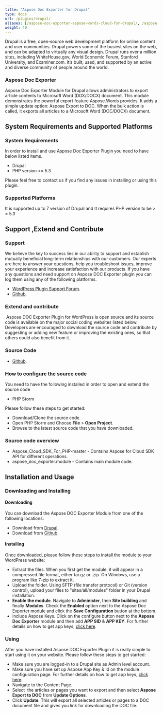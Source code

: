 ```yaml
---
title: "Aspose Doc Exporter for Drupal"
type: docs
url: /plugins/drupal/
aliases: [/aspose-doc-exporter-aspose-words-cloud-for-drupal/, /aspose-words-cloud-for-drupal/]
weight: 40
---
```


Drupal is a free, open-source web development platform for online content and user communities. Drupal powers some of the busiest sites on the web, and can be adapted to virtually any visual design. Drupal runs over a million sites, including WhiteHouse.gov, World Economic Forum, Stanford University, and Examiner.com. It’s built, used, and supported by an active and diverse community of people around the world.

### Aspose Doc Exporter

Aspose Doc Exporter Module for Drupal allows administrators to export article contents to Microsoft Word (DOX/DOCX) document. This module demonstrates the powerful export feature Aspose.Words provides. It adds a simple update option: Aspose Export to DOC. When the bulk action is called, it exports all articles to a Microsoft Word (DOC/DOCX) document.

## System Requirements and Supported Platforms

### System Requirements

In order to install and use Aspose Doc Exporter Plugin you need to have below listed items.

- Drupal
- PHP version >= 5.3

Please feel free to contact us if you find any issues in installing or using this plugin.

### Supported Platforms

It is supported up to 7 version of Drupal and It requires PHP version to be > = 5.3

## Support ,Extend and Contribute

### Support

We believe the key to success lies in our ability to support and establish mutually beneficial long-term relationships with our customers. Our experts are here to answer your questions, help you troubleshoot issues, improve your experience and increase satisfaction with our products. If you have any questions and need support on Aspose DOC Exporter plugin you can log them using any of the following platforms.

- [WordPress Plugin Support Forum](https://www.drupal.org/project/aspose_doc_exporter/).
- [Github](https://github.com/asposeforcloud/Aspose_Cloud_for_Drupal/issues).

### Extend and contribute

 Aspose DOC Exporter Plugin for WordPress is open source and its source code is available on the major social coding websites listed below. Developers are encouraged to download the source code and contribute by suggesting or adding new feature or improving the existing ones, so that others could also benefit from it.

### Source Code

- [Github](https://github.com/asposeforcloud/Aspose_Cloud_for_WordPress).

### How to configure the source code

You need to have the following installed in order to open and extend the source code

- PHP Storm

Please follow these steps to get started:

- Download/Clone the source code.
- Open PHP Storm and Choose **File** > **Open Project**.
- Browse to the latest source code that you have downloaded.

### Source code overview

- Aspose_Cloud_SDK_For_PHP-master - Contains Aspose for Cloud SDK API for different operations.
- aspose_doc_exporter.module - Contains main module code.

## Installation and Usage

### Downloading and Installing

#### Downloading

You can download the Aspose DOC Exporter Module from one of the following locations:

- Download from [Drupal](https://www.drupal.org/project/aspose_doc_exporter/).
- Download from [Github](https://github.com/asposeforcloud/Aspose_Cloud_for_Drupal/releases/tag/1.0).

#### Installing

Once downloaded, please follow these steps to install the module to your WordPress website:

- Extract the files. When you first get the module, it will appear in a compressed file format, either tar.gz or .zip. On Windows, use a program like 7-zip to extract it.
- Upload the folder. Using SFTP (file transfer protocol) or Git (version control), upload your files to "sites/all/modules" folder in your Drupal installation.
- **Enable the module**. Navigate to **Administer**, then **Site building** and finally **Modules**. Check the **Enabled** option next to the Aspose Doc Exporter module and click the **Save Configuration** button at the bottom.
- Include Aspose Keys. Click on the configure button next to the **Aspose Doc Exporter** module and then add **APP SID** & **APP KEY**. For further details on how to get app keys, [click here](http://www.aspose.com/docs/display/rest/Creating+a+New+App+and+Getting+App+Key).

### Using

After you have installed Aspose DOC Exporter Plugin it is really simple to start using it on your website.
Please follow these steps to get started:

- Make sure you are logged-in to a Drupal site as Admin level account.
- Make sure you have set up Aspose App Key & Id on the module configuration page. For further details on how to get app keys, [click here](http://www.aspose.com/docs/display/rest/Creating+a+New+App+and+Getting+App+Key).
- Navigate to the Content Page.
- Select  the articles or pages you want to export and then select **Aspose Export to DOC** from **Update Options**.
- Click **Update**.
   This will export all selected articles or pages to a DOC document file and gives you link for downloading the DOC file.
